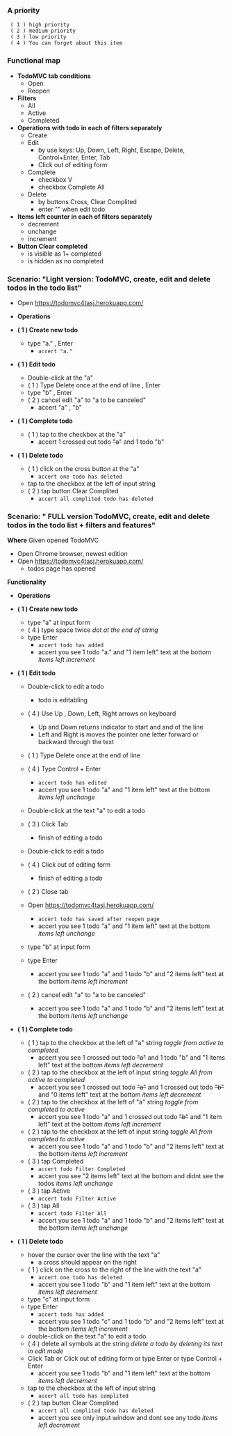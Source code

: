 ### A priority ###
     ( 1 ) high priority
     ( 2 ) medium priority
     ( 3 ) low priority
     ( 4 ) You can forget about this item
  
### Functional map ###
* **TodoMVC tab conditions**
    - Open
    - Reopen 
* **Filters**
    - All
    - Active
    - Completed
* **Operations with todo in each of filters separately**
    - Create 
    - Edit 
      - by use keys:  Up, Down, Left, Right, Escape, Delete, Control+Enter, Enter, Tab
      - Click out of editing form 
    - Complete 
      - checkbox V 
      - checkbox Complete All
    - Delete 
      - by buttons Cross, Clear Complited
      - enter "" when edit todo
* **Items left counter in each of filters separately**
    - decrement
    - unchange
    - increment
* **Button Clear completed**
    - is visible as 1+ completed
    - is hidden as no completed
  
  
  
### Scenario: "Light version: TodoMVC, create, edit and delete todos in the todo list" ###

* Open https://todomvc4tasj.herokuapp.com/
* **Operations**

 * **( 1 ) Create new todo** 
   * type "a." , Enter 
       + `accert "a."`
 * **( 1 ) Edit todo** 
   * Double-click at the "a"
   * ( 1 ) Type Delete once at the end of line  , Enter
   * type "b" , Enter
   * ( 2 ) cancel edit "a" to "a to be canceled" 
     - accert "a" ,  "b"
     
* **( 1 ) Complete todo** 
  * ( 1 ) tap to the checkbox at the "a"
    - accert 1 crossed out todo ~~"a"~~ and 1 todo "b"
* **( 1 ) Delete todo** 
  * ( 1 ) click on the cross button at the "a"
       + `accert one todo has deleted` 
  * tap to the checkbox at the left of input string
  * ( 2 ) tap button Clear Complited 
      + `accert all complited todo has deleted`
  
  
### Scenario: " FULL version TodoMVC, create, edit and delete todos in the todo list + filters and features" ###

**Where** Given opened TodoMVC
* Open Chrome browser, newest edition
* Open https://todomvc4tasj.herokuapp.com/
  - todos page has opened
  
**Functionality**
* **Operations**

 * **( 1 ) Create new todo** 
   * type "a" at input form
   * ( 4 ) type space twice  *dot at the end of string*
   * type Enter
       + `accert todo has added`
     - accert you see 1 todo "a." and "1 item left" text at the bottom  *items left increment*
 * **( 1 ) Edit todo** 
   * Double-click to edit a todo
     - todo is editabling
   * ( 4 ) Use Up , Down, Left, Right arrows on keyboard 
     - Up and Down returns indicator to start and and of the line
     - Left and Right is moves the pointer one letter forward or backward through the text
   * ( 1 ) Type Delete once at the end of line  
   * ( 4 ) Type Control + Enter 
       + `accert todo has edited`
     - accert you see 1 todo "a" and "1 item left" text at the bottom  *items left unchange*
   * Double-click at the text "a" to edit a todo
   * ( 3 ) Click Tab 
     - finish of editing a todo
   * Double-click to edit a todo
   * ( 4 ) Click out of editing form 
     - finish of editing a todo

   * ( 2 ) Close tab  
   * Open https://todomvc4tasj.herokuapp.com/
       + `accert todo has saved after reopen page` 
     - accert you see 1 todo "a" and "1 item left" text at the bottom *items left unchange*
   * type "b" at input form
   * type Enter
     - accert you see 1 todo "a" and 1 todo "b" and "2 items left" text at the bottom *items left increment*
   * ( 2 ) cancel edit "a" to "a to be canceled" 
     - accert you see 1 todo "a" and 1 todo "b" and "2 items left" text at the bottom *items left unchange*
     
* **( 1 ) Complete todo** 
  * ( 1 ) tap to the checkbox at the left of "a" string   *toggle from active to completed*
    - accert you see 1 crossed out todo ~~"a"~~ and 1 todo "b" and "1 items left" text at the bottom *items left decrement*
  * ( 2 ) tap to the checkbox at the left of input string   *toggle All from active to completed*
    - accert you see 1 crossed out todo ~~"a"~~ and 1 crossed out todo ~~"b"~~ and "0 items left" text at the bottom *items left decrement*
  * ( 2 ) tap to the checkbox at the left of "a" string   *toggle from completed to active*
    - accert you see 1 todo "a" and 1 crossed out todo ~~"b"~~ and "1 item left" text at the bottom *items left increment*
  * ( 2 ) tap to the checkbox at the left of input string   *toggle All from completed to active*
    - accert you see 1 todo "a" and 1 todo "b" and "2 items left" text at the bottom *items left increment*
  * ( 3 ) tap Completed  
       + `accert todo Filter Completed`
    - accert you see "2 items left" text at the bottom and didnt see the todos *items left unchange*
  * ( 3 ) tap Active 
       + `accert todo Filter Active` 
  * ( 3 ) tap All 
       + `accert todo Filter All`
    - accert you see 1 todo "a" and 1 todo "b" and "2 items left" text at the bottom *items left unchange*
* **( 1 ) Delete todo** 
  * hover the cursor over the line with the text "a"
    - a cross should appear on the right
  * ( 1 ) click on the cross to the right of the line with the text "a" 
       + `accert one todo has deleted` 
    - accert you see 1 todo "b" and "1 item left" text at the bottom *items left decrement*
  * type "c" at input form
  * type Enter
       + `accert todo has added`
     - accert you see 1 todo "c" and 1 todo "b" and "2 items left" text at the bottom *items left increment*
  * double-click on the text "a" to edit a todo
  * ( 4 ) delete all symbols at the string *delete a todo by deleting its text in edit mode* 
  * Click Tab or Click out of editing form or type Enter or type Control + Enter 
    - accert you see 1 todo "b" and "1 item left" text at the bottom *items left decrement*
  * tap to the checkbox at the left of input string
      + `accert all todo has complited`  
  * ( 2 ) tap button Clear Complited 
      + `accert all complited todo has deleted`
    - accert you see only input window and dont see any todo *items left decrement*
  
